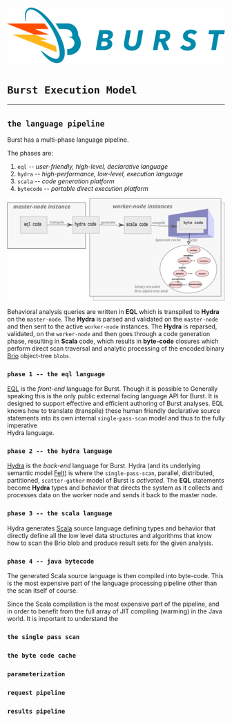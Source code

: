![Burst](../burst_h.png "")

# `Burst Execution Model`

--- 

## `the language pipeline`
Burst has a multi-phase language pipeline. 

The phases are:
1. `eql` -- _user-friendly, high-level, declarative language_
1. `hydra` -- _high-performance, low-level, execution language_
1. `scala` -- _code generation platform_
1. `bytecode` -- _portable direct execution platform_

![](language_pipeline.svg "")

Behavioral analysis queries are written in **EQL** which is transpiled to **Hydra** on the
`master-node`. The **Hydra** is parsed and validated on the `master-node` and then sent
to the active `worker-node` instances. The **Hydra** is reparsed, validated, on the
`worker-node`
and then goes through a code generation phase, resulting in **Scala** code, which results in
**byte-code** closures which perform direct scan traversal and analytic processing
of the encoded binary [Brio](../../burst-brio) object-tree `blobs`.

### `phase 1 -- the eql language`
[EQL](../../burst-eql/readme.md) is the _front-end_ language for Burst. Though it is
possible to Generally
speaking this is the only public external facing language API for Burst. It is 
designed to support effective and efficient authoring of
Burst analyses. EQL knows how to translate (transpile) these human friendly 
declarative source statements into its own internal
`single-pass-scan` model and thus to the fully imperative  
Hydra language.

### `phase 2 -- the hydra language`
[Hydra](../../burst-hydra/readme.md) is the _back-end_ language for Burst. Hydra
(and its underlying semantic model [Felt](../../burst-felt/readme.md)) is where
the `single-pass-scan`, parallel,  distributed, partitioned,
`scatter-gather` model of Burst  is _activated_. The **EQL** statements become
**Hydra** types and behavior that directs the system
as it collects and processes data on the worker node and sends it back to the
master node.

### `phase 3 -- the scala language`
Hydra generates [Scala](https://www.scala-lang.org/) source language
defining types and behavior 
that directly define all the low level data structures
and algorithms that know how to scan the Brio blob and produce result
sets for the given analysis.

### `phase 4 -- java bytecode`
The generated Scala source language is then compiled into byte-code.
This is the most expensive part of the language processing pipeline
other than the scan itself of course.

Since the Scala
compilation is the most expensive part of the pipeline, and in order
to benefit from the full array of JIT compiling (warming) in the Java
world. It is important to understand the 


### `the single pass scan`

### `the byte code cache`

### `parameterization`

### `request pipeline`

### `results pipeline`
